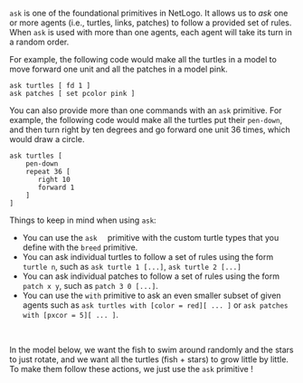 `ask` is one of the foundational primitives in NetLogo. It allows us to *ask* one or more agents (i.e., turtles, links, patches) to follow a provided set of rules. When `ask` is used with more than one agents, each agent will take its turn in a random order. 



For example, the following code would make all the turtles in a model to move forward one unit and all the patches in a model pink.

```
ask turtles [ fd 1 ] 
ask patches [ set pcolor pink ]
```



You can also provide more than one commands with an `ask` primitive. For example, the following code would make all the turtles put their `pen-down`, and then turn right by ten degrees and go forward one unit 36 times, which would draw a circle.

```
ask turtles [
	pen-down
	repeat 36 [
	   right 10
	   forward 1
	]
]
```



Things to keep in mind when using `ask`: 

* You can use the `ask  ` primitive with the custom turtle types that you define with the `breed` primitive. 
* You can ask individual turtles to follow a set of rules using the form `turtle n`, such as `ask turtle 1 [...]`, `ask turtle 2 [...]`
* You can ask individual patches to follow a set of rules using the form `patch x y`, such as `patch 3 0 [...]`.
* You can use the `with` primitive to ask an even smaller subset of given agents such as `ask turtles with [color = red][ ... ]` or `ask patches with [pxcor = 5][ ... ]`.



<br />

In the model below, we want the fish to swim around randomly and the stars to just rotate, and we want all the turtles (fish + stars) to grow little by little. To make them follow these actions, we just use the `ask` primitive !